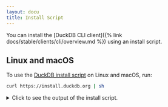 ```yaml
---
layout: docu
title: Install Script
---
```


You can install the [DuckDB CLI client]({% link docs/stable/clients/cli/overview.md %}) using an install script.

## Linux and macOS

To use the [DuckDB install script](https://install.duckdb.org) on Linux and macOS, run:

```bash
curl https://install.duckdb.org | sh
```

<details markdown='1'>
<summary markdown='span'>
Click to see the output of the install script.
</summary>
```text
  % Total    % Received % Xferd  Average Speed   Time    Time     Time  Current
                                 Dload  Upload   Total   Spent    Left  Speed
100  3507  100  3507    0     0  34367      0 --:--:-- --:--:-- --:--:-- 34382
https://install.duckdb.org/v1.4.1/duckdb_cli-osx-universal.gz

*** DuckDB Linux/MacOS installation script, version 1.4.1 ***


         .;odxdl,
       .xXXXXXXXXKc
       0XXXXXXXXXXXd  cooo:
      ,XXXXXXXXXXXXK  OXXXXd
       0XXXXXXXXXXXo  cooo:
       .xXXXXXXXXKc
         .;odxdl,


######################################################################## 100.0%

Successfully installed DuckDB binary to /Users/your_user/.duckdb/cli/1.4.1/duckdb
  with a link from                      /Users/your_user/.duckdb/cli/latest/duckdb

Hint: Append the following line to your shell profile:
export PATH='/Users/your_user/.duckdb/cli/latest':$PATH


To launch DuckDB now, type
/Users/your_user/.duckdb/cli/latest/duckdb
```
</details>

By default, this installs the latest stable version of DuckDB to `~/.duckdb/cli/latest/duckdb`.
To add the DuckDB binary to your path, append the following line to your shell profile or RC file (e.g., `~/.bashrc`, `~/.zshrc`):

```bash
export PATH="~/.duckdb/cli/latest":$PATH
```

You can install [past DuckDB releases]({% link release_calendar.md %}#past-releases) (all the way back to v1.0.0) using the `DUCKDB_VERSION` variable. For example, to install v1.2.2, run:

```bash
curl https://install.duckdb.org | DUCKDB_VERSION=1.2.2 sh
```

## Windows

The DuckDB install script is currently not available for Windows.

